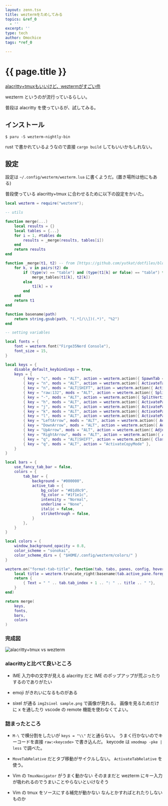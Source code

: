 ```yaml
---
layout: zenn.tsx
title: weztermをためしてみる
topics: &ref_0
  - ''
excerpt: ''
type: tech
author: Omochice
tags: *ref_0

---
```

# {{ page.title }}

[alacritty+tmuxもいいけど、weztermがすごい件](https://zenn.dev/yutakatay/articles/wezterm-intro#4.-%E3%82%BF%E3%83%BC%E3%83%9F%E3%83%8A%E3%83%AB%E3%83%9E%E3%83%AB%E3%83%81%E3%83%97%E3%83%AC%E3%82%AF%E3%82%B5(tmux-%E7%9B%B8%E5%BD%93)%E3%82%92%E5%86%85%E8%94%B5%E3%81%97%E3%81%A6%E3%81%84%E3%82%8B%E3%81%AE%E3%81%8C%E3%81%99%E3%81%94%E3%81%84)

wezterm というのが流行っているらしい。

普段は alacritty を使っているが、試してみる。

## インストール

```console
$ paru -S wezterm-nightly-bin
```

rust で書かれているようなので直接 `cargo build` してもいいかもしれない。

## 設定

設定は `~/.config/wezterm/wezterm.lua` に書くようだ。(置き場所は他にもある)

普段使っている alacritty+tmux に合わせるために以下の設定をかいた。

```lua
local wezterm = require("wezterm");

-- utils

function merge(...)
    local results = {}
    local tables = {...}
    for i = 1, #tables do
        results = _merge(results, tables[i])
    end
    return results
end

function _merge(t1, t2) -- from [https://github.com/yutkat/dotfiles/blob/3576916618fa7991de69682f628ec4832cf919c7/.config/wezterm/utils.lua]
	for k, v in pairs(t2) do
		if (type(v) == "table") and (type(t1[k] or false) == "table") then
			merge_tables(t1[k], t2[k])
		else
			t1[k] = v
		end
	end
	return t1
end

function basename(path)
	return string.gsub(path, "(.*[/\\])(.*)", "%2")
end

-- setting variables

local fonts = {
    font = wezterm.font("Firge35Nerd Console"),
    font_size = 15,
}

local keys = {
    disable_default_keybindings = true,
    keys = {
        { key = "c", mods = "ALT", action = wezterm.action({ SpawnTab = "DefaultDomain" }) },
        { key = "n", mods = "ALT", action = wezterm.action({ ActivateTabRelative = 1 }) },
        { key = "n", mods = "ALT|SHIFT", action = wezterm.action({ ActivateTabRelative = -1 }) },
        { key = "raw:132", mods = "ALT", action = wezterm.action({ SplitHorizontal = {domain = "CurrentPaneDomain"} }) }, -- 132 = backslash
        { key = "-", mods = "ALT", action = wezterm.action({ SplitVertical = {domain = "CurrentPaneDomain"} }) },
        { key = "h", mods = "ALT", action = wezterm.action({ ActivatePaneDirection = "Left" }) },
        { key = "j", mods = "ALT", action = wezterm.action({ ActivatePaneDirection = "Down" }) },
        { key = "k", mods = "ALT", action = wezterm.action({ ActivatePaneDirection = "Up" }) },
        { key = "l", mods = "ALT", action = wezterm.action({ ActivatePaneDirection = "Right" }) },
        { key = "LeftArrow", mods = "ALT", action = wezterm.action({ AdjustPaneSize = {"Left", 3} })},
        { key = "DownArrow", mods = "ALT", action = wezterm.action({ AdjustPaneSize = {"Down", 3} })},
        { key = "UpArrow", mods = "ALT", action = wezterm.action({ AdjustPaneSize = {"Up", 3} })},
        { key = "RightArrow", mods = "ALT", action = wezterm.action({ AdjustPaneSize = {"Right", 3} })},
        { key = "q", mods = "ALT|SHIFT", action = wezterm.action({ CloseCurrentPane = {confirm = false} })},
        { key = "q", mods = "ALT", action = "ActivateCopyMode" },
    }
}

local bars = {
    use_fancy_tab_bar = false,
    colors = {
        tab_bar = {
            background = "#000000",
            active_tab = {
                bg_color = "#81d0c9",
                fg_color = "#1f1e1c",
                intensity = "Normal",
                underline = "None",
                italic = false,
                strikethrough = false,
            }
        },
    }
}

local colors = {
    window_background_opacity = 0.8,
    color_scheme = "sonokai",
    color_scheme_dirs = { "$HOME/.config/wezterm/colors/" }
}

wezterm.on("format-tab-title", function(tab, tabs, panes, config, hover, max_width)
	local title = wezterm.truncate_right(basename(tab.active_pane.foreground_process_name), max_width)
	return {
		{ Text = " " .. tab.tab_index + 1 .. ": " .. title .. " "},
	}
end)

return merge(
    keys,
    fonts,
    bars,
    colors
)
```

### 完成図

![alacritty+tmux vs wezterm](https://i.gyazo.com/b9255a87fb554c4a002c755d985cb260.png)

### alacrittyと比べて良いところ

- IME 入力中の文字が見える
    alacritty だと IME のポップアップが荒ぶったりするのでありがたい

- emoji がきれいになるものがある
- sixel が通る
    `img2sixel sample.png` で画像が見れる。
    画像を見るためだけに x を通したり vscode の remote 機能を使わなくてよい。

### 詰まったところ

- `M-\` で横分割をしたいが `keys = "\\"` だと通らない。
    うまく行かないのでキーコードを直接 `raw:<keycode>` で書き込んだ。
    keycode は `xmodmap -pke | less` で調べた。

- `MoveTabRelative` だとタブ移動がサイクルしない。
    `ActivateTabRelative` を使う。

- Vim の `TmuxNavigator` がうまく動かない
    そのままだと wezterm にキー入力が吸われるのでうまいことやらないといけなそう

- Vim の tmux をソースにする補完が動かない
    なんとかすればとれたりしないものか

